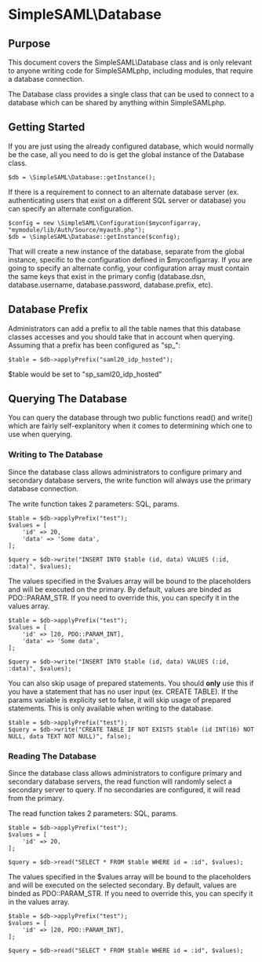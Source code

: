 SimpleSAML\Database
=============================

<!-- 
	This file is written in Markdown syntax. 
	For more information about how to use the Markdown syntax, read here:
	http://daringfireball.net/projects/markdown/syntax
-->


<!-- {{TOC}} -->

Purpose
-------
This document covers the SimpleSAML\Database class and is only relevant to anyone writing code for SimpleSAMLphp, including modules, that require a database connection.

The Database class provides a single class that can be used to connect to a database which can be shared by anything within SimpleSAMLphp.

Getting Started
---------------
If you are just using the already configured database, which would normally be the case, all you need to do is get the global instance of the Database class.

	$db = \SimpleSAML\Database::getInstance();

If there is a requirement to connect to an alternate database server (ex. authenticating users that exist on a different SQL server or database) you can specify an alternate configuration.

	$config = new \SimpleSAML\Configuration($myconfigarray, "mymodule/lib/Auth/Source/myauth.php");
	$db = \SimpleSAML\Database::getInstance($config);

That will create a new instance of the database, separate from the global instance, specific to the configuration defined in $myconfigarray. If you are going to specify an alternate config, your configuration array must contain the same keys that exist in the primary config (database.dsn, database.username, database.password, database.prefix, etc).

Database Prefix
---------------
Administrators can add a prefix to all the table names that this database classes accesses and you should take that in account when querying. Assuming that a prefix has been configured as "sp_":

	$table = $db->applyPrefix("saml20_idp_hosted");

$table would be set to "sp_saml20_idp_hosted"

Querying The Database
---------------------
You can query the database through two public functions read() and write() which are fairly self-explanitory when it comes to determining which one to use when querying.

### Writing to The Database
Since the database class allows administrators to configure primary and secondary database servers, the write function will always use the primary database connection.

The write function takes 2 parameters: SQL, params.

	$table = $db->applyPrefix("test");
	$values = [
		'id' => 20,
		'data' => 'Some data',
	];
	
	$query = $db->write("INSERT INTO $table (id, data) VALUES (:id, :data)", $values);

The values specified in the $values array will be bound to the placeholders and will be executed on the primary. By default, values are binded as PDO::PARAM_STR. If you need to override this, you can specify it in the values array.

	$table = $db->applyPrefix("test");
	$values = [
		'id' => [20, PDO::PARAM_INT],
		'data' => 'Some data',
	];
	
	$query = $db->write("INSERT INTO $table (id, data) VALUES (:id, :data)", $values);

You can also skip usage of prepared statements. You should **only** use this if you have a statement that has no user input (ex. CREATE TABLE). If the params variable is explicity set to false, it will skip usage of prepared statements. This is only available when writing to the database.

	$table = $db->applyPrefix("test");
	$query = $db->write("CREATE TABLE IF NOT EXISTS $table (id INT(16) NOT NULL, data TEXT NOT NULL)", false);

### Reading The Database
Since the database class allows administrators to configure primary and secondary database servers, the read function will randomly select a secondary server to query. If no secondaries are configured, it will read from the primary.

The read function takes 2 parameters: SQL, params.

	$table = $db->applyPrefix("test");
	$values = [
		'id' => 20,
	];
	
	$query = $db->read("SELECT * FROM $table WHERE id = :id", $values);

The values specified in the $values array will be bound to the placeholders and will be executed on the selected secondary. By default, values are binded as PDO::PARAM_STR. If you need to override this, you can specify it in the values array.

	$table = $db->applyPrefix("test");
	$values = [
		'id' => [20, PDO::PARAM_INT],
	];
	
	$query = $db->read("SELECT * FROM $table WHERE id = :id", $values);
